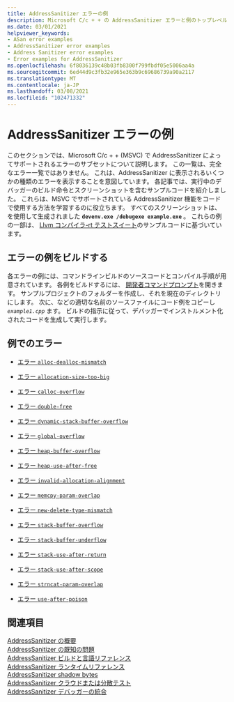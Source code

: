 ```yaml
---
title: AddressSanitizer エラーの例
description: Microsoft C/c + + の AddressSanitizer エラーと例のトップレベルの説明です。
ms.date: 03/01/2021
helpviewer_keywords:
- ASan error examples
- AddressSanitizer error examples
- Address Sanitizer error examples
- Error examples for AddressSanitizer
ms.openlocfilehash: 6f8036139c48b03fb8300f799fbdf05e5006aa4a
ms.sourcegitcommit: 6ed44d9c3fb32e965e363b9c69686739a90a2117
ms.translationtype: MT
ms.contentlocale: ja-JP
ms.lasthandoff: 03/08/2021
ms.locfileid: "102471332"
---
```

# <a name="addresssanitizer-error-examples"></a>AddressSanitizer エラーの例

このセクションでは、Microsoft C/c + + (MSVC) で AddressSanitizer によってサポートされるエラーのサブセットについて説明します。 この一覧は、完全なエラー一覧ではありません。 これは、AddressSanitizer に表示されるいくつかの種類のエラーを表示することを意図しています。 各記事では、実行中のデバッガーのビルド命令とスクリーンショットを含むサンプルコードを紹介しました。 これらは、MSVC でサポートされている AddressSanitizer 機能をコードで使用する方法を学習するのに役立ちます。 すべてのスクリーンショットは、を使用して生成されました **`devenv.exe /debugexe example.exe`** 。 これらの例の一部は、 [Llvm コンパイラ-rt テストスイート](https://github.com/llvm/llvm-project/tree/main/compiler-rt/test/asan/TestCases)のサンプルコードに基づいています。

## <a name="build-the-error-examples"></a>エラーの例をビルドする

各エラーの例には、コマンドラインビルドのソースコードとコンパイル手順が用意されています。 各例をビルドするには、 [開発者コマンドプロンプト](../build/building-on-the-command-line.md#developer_command_prompt_shortcuts)を開きます。 サンプルプロジェクトのフォルダーを作成し、それを現在のディレクトリにします。 次に、などの適切な名前のソースファイルにコード例をコピーし *`example1.cpp`* ます。 ビルドの指示に従って、デバッガーでインストルメント化されたコードを生成して実行します。

## <a name="errors-with-examples"></a>例でのエラー

- [エラー `alloc-dealloc-mismatch`](./error-alloc-dealloc-mismatch.md)

- [エラー `allocation-size-too-big`](./error-allocation-size-too-big.md)

- [エラー `calloc-overflow`](./error-calloc-overflow.md)

- [エラー `double-free`](./error-double-free.md)

- [エラー `dynamic-stack-buffer-overflow`](./error-dynamic-stack-buffer-overflow.md)

- [エラー `global-overflow`](./error-global-buffer-overflow.md)

- [エラー `heap-buffer-overflow`](./error-heap-buffer-overflow.md)

- [エラー `heap-use-after-free`](./error-heap-use-after-free.md)

- [エラー `invalid-allocation-alignment`](./error-invalid-allocation-alignment.md)

- [エラー `memcpy-param-overlap`](./error-memcpy-param-overlap.md)

- [エラー `new-delete-type-mismatch`](./error-new-delete-type-mismatch.md)

- [エラー `stack-buffer-overflow`](./error-stack-buffer-overflow.md)

- [エラー `stack-buffer-underflow`](./error-stack-buffer-underflow.md)

- [エラー `stack-use-after-return`](./error-stack-use-after-return.md)

- [エラー `stack-use-after-scope`](./error-stack-use-after-scope.md)

- [エラー `strncat-param-overlap`](./error-strncat-param-overlap.md)

- [エラー `use-after-poison`](./error-use-after-poison.md)

## <a name="see-also"></a>関連項目

[AddressSanitizer の概要](./asan.md)\
[AddressSanitizer の既知の問題](./asan-known-issues.md)\
[AddressSanitizer ビルドと言語リファレンス](./asan-building.md)\
[AddressSanitizer ランタイムリファレンス](./asan-runtime.md)\
[AddressSanitizer shadow bytes](./asan-shadow-bytes.md)\
[AddressSanitizer クラウドまたは分散テスト](./asan-offline-crash-dumps.md)\
[AddressSanitizer デバッガーの統合](./asan-debugger-integration.md)
